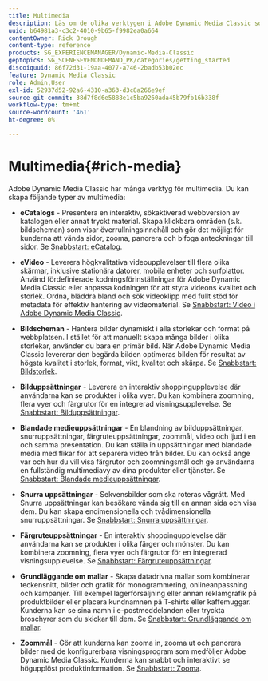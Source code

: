 ```yaml
---
title: Multimedia
description: Läs om de olika verktygen i Adobe Dynamic Media Classic som kan hjälpa dig att skapa multimedia.
uuid: b64981a3-c3c2-4010-9b65-f9982ea0a664
contentOwner: Rick Brough
content-type: reference
products: SG_EXPERIENCEMANAGER/Dynamic-Media-Classic
geptopics: SG_SCENESEVENONDEMAND_PK/categories/getting_started
discoiquuid: 86f72d31-19aa-4077-a746-2badb53b02ec
feature: Dynamic Media Classic
role: Admin,User
exl-id: 52937d52-92a6-4310-a363-d3c8a266e9ef
source-git-commit: 38d7f8d6e5888e1c5ba9260ada45b79fb16b338f
workflow-type: tm+mt
source-wordcount: '461'
ht-degree: 0%

---
```


# Multimedia{#rich-media}

Adobe Dynamic Media Classic har många verktyg för multimedia. Du kan skapa följande typer av multimedia:

* **eCatalogs** - Presentera en interaktiv, sökaktiverad webbversion av katalogen eller annat tryckt material. Skapa klickbara områden (s.k. bildscheman) som visar överrullningsinnehåll och gör det möjligt för kunderna att vända sidor, zooma, panorera och bifoga anteckningar till sidor.
Se [Snabbstart: eCatalog](/help/using/quick-start-ecatalog.md).

* **eVideo** - Leverera högkvalitativa videoupplevelser till flera olika skärmar, inklusive stationära datorer, mobila enheter och surfplattor. Använd fördefinierade kodningsförinställningar för Adobe Dynamic Media Classic eller anpassa kodningen för att styra videons kvalitet och storlek. Ordna, bläddra bland och sök videoklipp med fullt stöd för metadata för effektiv hantering av videomaterial.
Se [Snabbstart: Video i Adobe Dynamic Media Classic](/help/using/quick-start-video.md).

* **Bildscheman** - Hantera bilder dynamiskt i alla storlekar och format på webbplatsen. I stället för att manuellt skapa många bilder i olika storlekar, använder du bara en primär bild. När Adobe Dynamic Media Classic levererar den begärda bilden optimeras bilden för resultat av högsta kvalitet i storlek, format, vikt, kvalitet och skärpa.
Se [Snabbstart: Bildstorlek](/help/using/quick-start-image-sizing.md).

* **Bilduppsättningar** - Leverera en interaktiv shoppingupplevelse där användarna kan se produkter i olika vyer. Du kan kombinera zoomning, flera vyer och färgrutor för en integrerad visningsupplevelse.
Se [Snabbstart: Bilduppsättningar](/help/using/quick-start-image-sets.md).

* **Blandade medieuppsättningar** - En blandning av bilduppsättningar, snurruppsättningar, färgruteuppsättningar, zoommål, video och ljud i en och samma presentation. Du kan ställa in uppsättningar med blandade media med flikar för att separera video från bilder. Du kan också ange var och hur du vill visa färgrutor och zoomningsmål och ge användarna en fullständig multimediavy av dina produkter eller tjänster.
Se [Snabbstart: Blandade medieuppsättningar](/help/using/quick-start-mixed-media-sets.md).

* **Snurra uppsättningar** - Sekvensbilder som ska roteras vågrätt. Med Snurra uppsättningar kan besökare vända sig till en annan sida och visa dem. Du kan skapa endimensionella och tvådimensionella snurruppsättningar.
Se [Snabbstart: Snurra uppsättningar](/help/using/quick-start-spin-sets.md).

* **Färgruteuppsättningar** - En interaktiv shoppingupplevelse där användarna kan se produkter i olika färger och mönster. Du kan kombinera zoomning, flera vyer och färgrutor för en integrerad visningsupplevelse.
Se [Snabbstart: Färgruteuppsättningar](/help/using/quick-start-swatch-sets.md).

* **Grundläggande om mallar** - Skapa datadrivna mallar som kombinerar teckensnitt, bilder och grafik för monogrammering, onlineanpassning och kampanjer. Till exempel lagerförsäljning eller annan reklamgrafik på produktbilder eller placera kundnamnen på T-shirts eller kaffemuggar. Kunderna kan se sina namn i e-postmeddelanden eller tryckta broschyrer som du skickar till dem.
Se [Snabbstart: Grundläggande om mallar](/help/using/quick-start-template-basics.md).

* **Zoommål** - Gör att kunderna kan zooma in, zooma ut och panorera bilder med de konfigurerbara visningsprogram som medföljer Adobe Dynamic Media Classic. Kunderna kan snabbt och interaktivt se högupplöst produktinformation.
Se [Snabbstart: Zooma](/help/using/quick-start-zoom.md).
